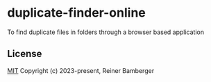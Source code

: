 # duplicate-finder-online

To find duplicate files in folders through a browser based application



## License

[MIT](https://opensource.org/licenses/MIT)
Copyright (c) 2023-present, Reiner Bamberger

